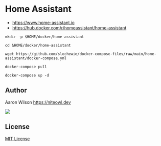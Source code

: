 # Home Assistant
- https://www.home-assistant.io
- https://hub.docker.com/r/homeassistant/home-assistant

```
mkdir -p $HOME/docker/home-assistant
```
```
cd &HOME/docker/home-assistant
```
```
wget https://github.com/slochewie/docker-compose-files/raw/main/home-assistant/docker-compose.yml
```
```
docker-compose pull
```
```
docker-compose up -d
```

## Author

Aaron Wilson <https://niteowl.dev>

[![](https://cdn.buymeacoffee.com/buttons/default-blue.png)](https://www.buymeacoffee.com/slochewie)

## License

[MIT License](./LICENSE)